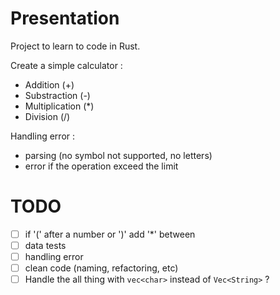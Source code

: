 # Presentation
Project to learn to code in Rust.

Create a simple calculator : 
* Addition (+)
* Substraction (-)
* Multiplication (*)
* Division (/)

Handling error :
* parsing (no symbol not supported, no letters)
* error if the operation exceed the limit

# TODO
- [ ] if '(' after a number or ')' add '*' between
- [ ] data tests
- [ ] handling error
- [ ] clean code (naming, refactoring, etc)
- [ ] Handle the all thing with `vec<char>` instead of `Vec<String>` ?
